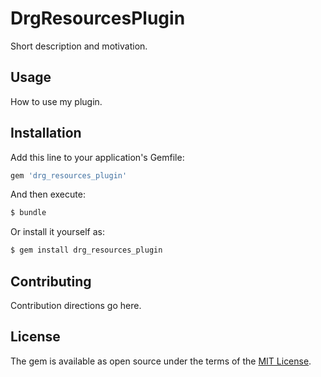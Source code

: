 # DrgResourcesPlugin
Short description and motivation.

## Usage
How to use my plugin.

## Installation
Add this line to your application's Gemfile:

```ruby
gem 'drg_resources_plugin'
```

And then execute:
```bash
$ bundle
```

Or install it yourself as:
```bash
$ gem install drg_resources_plugin
```

## Contributing
Contribution directions go here.

## License
The gem is available as open source under the terms of the [MIT License](http://opensource.org/licenses/MIT).
